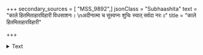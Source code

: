 +++
secondary_sources = [ "MSS_9892",]
jsonClass = "Subhaashita"
text = "काले हितमिताहारविहारी विधसाशनः।  \nअदीनात्मा च सुस्वप्नः शुचिः स्यात् सर्वदा नरः॥"
title = "काले हितमिताहारविहारी"

+++

<details><summary>Text</summary>

काले हितमिताहारविहारी विधसाशनः।  
अदीनात्मा च सुस्वप्नः शुचिः स्यात् सर्वदा नरः॥
</details>
